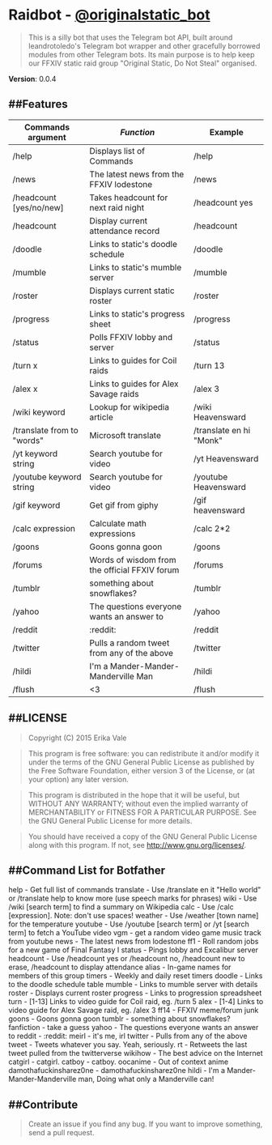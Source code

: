 # Raidbot - <a href="https://telegram.me/originalstatic_bot">@originalstatic_bot</a>

> This is a silly bot that uses the Telegram bot API, built around leandrotoledo's Telegram bot wrapper and other gracefully borrowed modules from other Telegram bots. Its main purpose is to help keep our FFXIV static raid group "Original Static, Do Not Steal" organised.

**Version**: 0.0.4

##Features
----------

| Commands argument  	    | *Function*								   | **Example**     			|
| --------------------------| ---------------------------------------------| ---------------------------|
| /help			  		    | Displays list of Commands					   | /help	      				|
| /news              		| The latest news from the FFXIV lodestone	   | /news						|
| /headcount [yes/no/new]	| Takes headcount for next raid night		   | /headcount yes				|
| /headcount				| Display current attendance record			   | /headcount					|
| /doodle              		| Links to static's doodle schedule 		   | /doodle					|
| /mumble            		| Links to static's mumble server 			   | /mumble					|
| /roster           		| Displays current static roster 			   | /roster					|
| /progress              	| Links to static's progress sheet 			   | /progress					|
| /status              		| Polls FFXIV lobby and server 				   | /status					|
| /turn x              		| Links to guides for Coil raids 			   | /turn 13					|
| /alex x              		| Links to guides for Alex Savage raids 	   | /alex 3					|
| /wiki keyword		  	    | Lookup for wikipedia article				   | /wiki Heavensward			|
| /translate from to "words"| Microsoft translate						   | /translate en hi "Monk"	|
| /yt keyword string	    | Search youtube for video					   | /yt Heavensward			|
| /youtube keyword string	| Search youtube for video					   | /youtube Heavensward		|
| /gif keyword              | Get gif from giphy						   | /gif heavensward			|
| /calc expression          | Calculate math expressions 				   | /calc 2*2 					|
| /goons              		| Goons gonna goon 						   	   | /goons						|
| /forums              		| Words of wisdom from the official FFXIV forum| /forums					|
| /tumblr              		| something about snowflakes?				   | /tumblr					|
| /yahoo              		| The questions everyone wants an answer to    | /yahoo						|
| /reddit              		| :reddit:									   | /reddit					|
| /twitter             		| Pulls a random tweet from any of the above   | /twitter					|
| /hildi              		| I'm a Mander-Mander-Manderville Man   	   | /hildi						|
| /flush              		| <3 										   | /flush						|

##LICENSE
---------

> Copyright (C) 2015  Erika Vale

> This program is free software: you can redistribute it and/or modify
it under the terms of the GNU General Public License as published by
the Free Software Foundation, either version 3 of the License, or
(at your option) any later version.

> This program is distributed in the hope that it will be useful,
but WITHOUT ANY WARRANTY; without even the implied warranty of
MERCHANTABILITY or FITNESS FOR A PARTICULAR PURPOSE.  See the
GNU General Public License for more details.

> You should have received a copy of the GNU General Public License
along with this program.  If not, see <http://www.gnu.org/licenses/>.

##Command List for Botfather
------------

help - Get full list of commands
translate - Use /translate en it "Hello world" or /translate help to know more (use speech marks for phrases)
wiki - Use /wiki [search term] to find a summary on Wikipedia
calc - Use /calc [expression]. Note: don't use spaces!
weather - Use /weather [town name] for the temperature
youtube - Use /youtube [search term] or /yt [search term] to fetch a YouTube video
vgm - get a random video game music track from youtube
news - The latest news from lodestone
ff1 - Roll random jobs for a new game of Final Fantasy I
status - Pings lobby and Excalibur server
headcount - Use /headcount yes or /headcount no, /headcount new to erase, /headcount to display attendance
alias - In-game names for members of this group
timers - Weekly and daily reset timers
doodle - Links to the doodle schedule table
mumble - Links to mumble server with details
roster - Displays current roster
progress - Links to progression spreadsheet
turn - [1-13] Links to video guide for Coil raid, eg. /turn 5
alex - [1-4] Links to video guide for Alex Savage raid, eg. /alex 3
ff14 - FFXIV meme/forum junk
goons - Goons gonna goon
tumblr - something about snowflakes?
fanfiction - take a guess
yahoo - The questions everyone wants an answer to
reddit - :reddit:
meirl - it's me, irl
twitter - Pulls from any of the above
tweet - Tweets whatever you say. Yeah, seriously.
rt - Retweets the last tweet pulled from the twitterverse
wikihow - The best advice on the Internet
catgirl - catgirl.
catboy - catboy.
oocanime - Out of context anime
damothafuckinsharez0ne - damothafuckinsharez0ne
hildi - I'm a Mander-Mander-Manderville man, Doing what only a Manderville can!

##Contribute
------------

> Create an issue if you find any bug. If you want to improve something, send a pull request.
